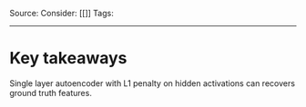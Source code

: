 Source: 
Consider: [[]]
Tags: 
______________

# Key takeaways
Single layer autoencoder with L1 penalty on hidden activations can recovers ground truth features. 

